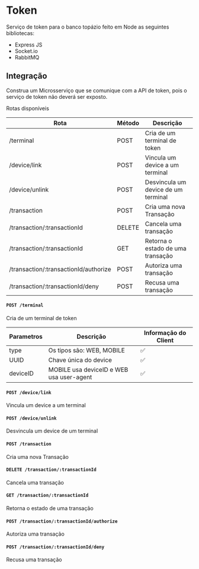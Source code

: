 # Token
Serviço de token para o banco topázio feito em Node as seguintes bibliotecas:
* Express JS
* Socket.io
* RabbitMQ

## Integração
Construa um Microsserviço que se comunique com a API de token, pois o serviço de token não deverá ser exposto.

Rotas disponíveis

| Rota | Método | Descrição |
|---|---|---|
|/terminal|POST|Cria de um terminal de token|
|/device/link|POST|Vincula um device a um terminal|
|/device/unlink|POST|Desvincula um device de um terminal|
|/transaction|POST|Cria uma nova Transação|
|/transaction/:transactionId|DELETE|Cancela uma transação|
|/transaction/:transactionId|GET|Retorna o estado de uma transação|
|/transaction/:transactionId/authorize|POST|Autoriza uma transação|
|/transaction/:transactionId/deny|POST|Recusa uma transação|


#### `POST /terminal`
Cria de um terminal de token

| Parametros | Descrição | Informação do Client |
|---|---|---|
|type|Os tipos são: WEB, MOBILE|:white_check_mark:|
|UUID|Chave única do device|:white_check_mark:|
|deviceID|MOBILE usa deviceID e WEB usa user-agent|:white_check_mark:|
#### `POST /device/link`
Vincula um device a um terminal
#### `POST /device/unlink`
Desvincula um device de um terminal
#### `POST /transaction`
Cria uma nova Transação
#### `DELETE /transaction/:transactionId`
Cancela uma transação
#### `GET /transaction/:transactionId`
Retorna o estado de uma transação
#### `POST /transaction/:transactionId/authorize`
Autoriza uma transação
#### `POST /transaction/:transactionId/deny`
Recusa uma transação

